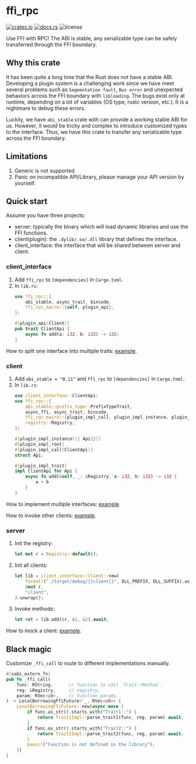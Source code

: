 # ffi_rpc

[![crates.io](https://img.shields.io/crates/v/ffi_rpc?label=crates.io&style=flat-square)](https://crates.io/crates/ffi_rpc)
[![docs.rs](https://img.shields.io/docsrs/ffi_rpc?style=flat-square)](https://docs.rs/ffi_rpc/latest)
![license](https://img.shields.io/github/license/mxwxz/ffi_rpc?style=flat-square)

Use FFI with RPC! The ABI is stable, any serializable type can be safely transferred through the FFI boundary.

## Why this crate
It has been quite a long time that the Rust does not have a stable ABI. Developing a plugin system is a challenging work since we have meet several problems such as `Segmentation fault`, `Bus error` and unexpected behaviors across the FFI boundary with `libloading`. The bugs exist only at runtime, depending on a lot of variables (OS type, rustc version, etc.). It is a nightmare to debug these errors.

Luckily, we have `abi_stable` crate with can provide a working stable ABI for us. However, it would be tricky and complex to introduce customized types to the interface. Thus, we have this crate to transfer any serializable type across the FFI boundary.

## Limitations
1. Generic is not supported.
2. Panic on incompatible API/Library, please manage your API version by yourself.

## Quick start
Assume you have three projects:
- server: typically the binary which will load dynamic libraries and use the FFI functions.
- client(plugin): the `.dylib/.so/.dll` library that defines the interface.
- client_interface: the interface that will be shared between server and client.

### client_interface
1. Add `ffi_rpc` to `[dependencies]` in `Cargo.toml`.
2. In `lib.rs`:
    ```rust
    use ffi_rpc::{
        abi_stable, async_trait, bincode,
        ffi_rpc_macro::{self, plugin_api},
    };

    #[plugin_api(Client)]
    pub trait ClientApi {
        async fn add(a: i32, b: i32) -> i32;
    }
    ```
How to split one interface into multiple traits: [example](example/client1_interface/src/lib.rs).

### client
1. Add `abi_stable = "0.11"` and `ffi_rpc` to `[dependencies]` in `Cargo.toml`.
2. In `lib.rs`:
    ```rust
    use client_interface::ClientApi;
    use ffi_rpc::{
        abi_stable::prefix_type::PrefixTypeTrait,
        async_ffi, async_trait, bincode,
        ffi_rpc_macro::{plugin_impl_call, plugin_impl_instance, plugin_impl_root, plugin_impl_trait},
        registry::Registry,
    };

    #[plugin_impl_instance(|| Api{})]
    #[plugin_impl_root]
    #[plugin_impl_call(ClientApi)]
    struct Api;

    #[plugin_impl_trait]
    impl ClientApi for Api {
        async fn add(&self, _: &Registry, a: i32, b: i32) -> i32 {
            a + b
        }
    }
    ``` 
How to implement multiple interfaces: [example](example/client1/src/lib.rs).

How to invoke other clients: [example](example/client2/src/lib.rs).

### server
1. Init the registry:
    ```rust
    let mut r = Registry::default();
    ```
2. Init all clients:
    ```rust
    let lib = client_interface::Client::new(
        format!("./target/debug/{}client{}", DLL_PREFIX, DLL_SUFFIX).as_ref(),
        &mut r,
        "client",
    ).unwrap();
    ```
3. Invoke methods:
    ```rust
    let ret = lib.add(&r, &1, &2).await;
    ```
How to mock a client: [example](example/server/src/main.rs).

## Black magic
Customize `_ffi_call` to route to different implementations manually.
```rust
#[sabi_extern_fn]
pub fn _ffi_call(
    func: RString,      // function to call `Trait::Method`.
    reg: &Registry,     // registry.
    param: RVec<u8>,    // function params.
) -> LocalBorrowingFfiFuture<'_, RVec<u8>> {
    LocalBorrowingFfiFuture::new(async move {
        if func.as_str().starts_with("Trait1::") {
            return Trait1Impl::parse_trait1(func, reg, param).await;
        }
        if func.as_str().starts_with("Trait2::") {
            return Trait2Impl::parse_trait2(func, reg, param).await;
        }
        panic!("Function is not defined in the library");
    })
}
```
